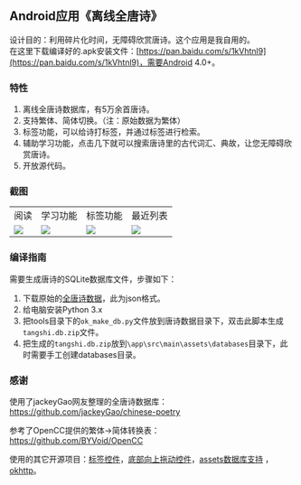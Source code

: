 ## Android应用《离线全唐诗》

设计目的：利用碎片化时间，无障碍欣赏唐诗。这个应用是我自用的。  
在这里下载编译好的.apk安装文件：[https://pan.baidu.com/s/1kVhtnl9](https://pan.baidu.com/s/1kVhtnl9)，需要Android 4.0+。
### 特性
1.  离线全唐诗数据库，有5万余首唐诗。  
2.  支持繁体、简体切换。（注：原始数据为繁体）  
3.  标签功能，可以给诗打标签，并通过标签进行检索。  
4.  辅助学习功能，点击几下就可以搜索唐诗里的古代词汇、典故，让您无障碍欣赏唐诗。  
5.  开放源代码。

### 截图
<table>
<tr>
<td>阅读</td><td>学习功能</td><td>标签功能</td><td>最近列表</td>
</tr>
<td><img src="https://raw.githubusercontent.com/animalize/pics/master/QuanTangshi/1.png" /></td>
<td><img src="https://raw.githubusercontent.com/animalize/pics/master/QuanTangshi/2.png" /></td>
<td><img src="https://raw.githubusercontent.com/animalize/pics/master/QuanTangshi/3.png" /></td>
<td><img src="https://raw.githubusercontent.com/animalize/pics/master/QuanTangshi/4.png" /></td>
</table>

### 编译指南
需要生成唐诗的SQLite数据库文件，步骤如下：
1.  下载原始的[全唐诗数据](https://github.com/jackeyGao/chinese-poetry)，此为json格式。
2.  给电脑安装Python 3.x
3.  把tools目录下的`ok_make_db.py`文件放到唐诗数据目录下，双击此脚本生成`tangshi.db.zip`文件。
4.  把生成的`tangshi.db.zip`放到`\app\src\main\assets\databases`目录下，此时需要手工创建databases目录。

### 感谢
使用了jackeyGao网友整理的全唐诗数据库：  
https://github.com/jackeyGao/chinese-poetry

参考了OpenCC提供的繁体->简体转换表：  
https://github.com/BYVoid/OpenCC

使用的其它开源项目：[标签控件](https://github.com/whilu/AndroidTagView)，[底部向上拖动控件](https://github.com/umano/AndroidSlidingUpPanel)，[assets数据库支持](https://github.com/jgilfelt/android-sqlite-asset-helper) ，[okhttp](https://github.com/square/okhttp)。
